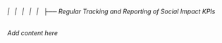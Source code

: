 ###### |   |   |   |   |   ├── Regular Tracking and Reporting of Social Impact KPIs

*Add content here*